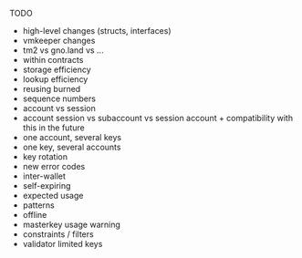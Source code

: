 TODO
- high-level changes (structs, interfaces)
- vmkeeper changes
- tm2 vs gno.land vs ...
- within contracts
- storage efficiency
- lookup efficiency
- reusing burned
- sequence numbers
- account vs session
- account session vs subaccount vs session account + compatibility with this in the future
- one account, several keys
- one key, several accounts
- key rotation
- new error codes
- inter-wallet
- self-expiring
- expected usage
- patterns
- offline
- masterkey usage warning
- constraints / filters
- validator limited keys